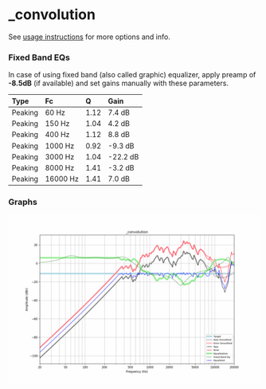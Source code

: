 # _convolution
See [usage instructions](https://github.com/jaakkopasanen/AutoEq#usage) for more options and info.

### Fixed Band EQs
In case of using fixed band (also called graphic) equalizer, apply preamp of **-8.5dB**
(if available) and set gains manually with these parameters.

| Type    | Fc       |    Q | Gain     |
|:--------|:---------|:-----|:---------|
| Peaking | 60 Hz    | 1.12 | 7.4 dB   |
| Peaking | 150 Hz   | 1.04 | 4.2 dB   |
| Peaking | 400 Hz   | 1.12 | 8.8 dB   |
| Peaking | 1000 Hz  | 0.92 | -9.3 dB  |
| Peaking | 3000 Hz  | 1.04 | -22.2 dB |
| Peaking | 8000 Hz  | 1.41 | -3.2 dB  |
| Peaking | 16000 Hz | 1.41 | 7.0 dB   |

### Graphs
![](./_convolution.png)